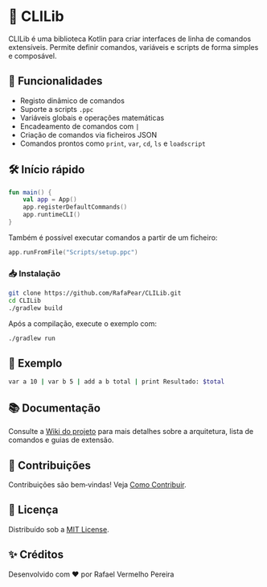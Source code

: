 # 🧩 CLILib

CLILib é uma biblioteca Kotlin para criar interfaces de linha de comandos extensíveis. Permite definir comandos, variáveis e scripts de forma simples e composável.

## 🚀 Funcionalidades
- Registo dinâmico de comandos
- Suporte a scripts `.ppc`
- Variáveis globais e operações matemáticas
- Encadeamento de comandos com `|`
- Criação de comandos via ficheiros JSON
- Comandos prontos como `print`, `var`, `cd`, `ls` e `loadscript`

## 🛠️ Início rápido
```kotlin
fun main() {
    val app = App()
    app.registerDefaultCommands()
    app.runtimeCLI()
}
```

Também é possível executar comandos a partir de um ficheiro:

```kotlin
app.runFromFile("Scripts/setup.ppc")
```

### 📥 Instalação

```bash
git clone https://github.com/RafaPear/CLILib.git
cd CLILib
./gradlew build
```

Após a compilação, execute o exemplo com:

```bash
./gradlew run
```

## 📎 Exemplo
```bash
var a 10 | var b 5 | add a b total | print Resultado: $total
```

## 📚 Documentação
Consulte a [Wiki do projeto](https://github.com/RafaPear/CLILib/wiki) para mais detalhes sobre a arquitetura, lista de comandos e guias de extensão.

## 🤝 Contribuições
Contribuições são bem‑vindas! Veja [Como Contribuir](https://github.com/RafaPear/CLILib/wiki/🤝-Como-Contribuir).

## 📄 Licença
Distribuído sob a [MIT License](https://opensource.org/licenses/MIT).

## ✨ Créditos
Desenvolvido com ❤️ por Rafael Vermelho Pereira
